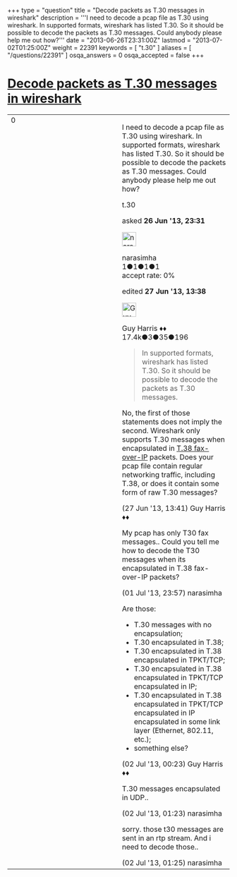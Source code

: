 +++
type = "question"
title = "Decode packets as T.30 messages in wireshark"
description = '''I need to decode a pcap file as T.30 using wireshark. In supported formats, wireshark has listed T.30. So it should be possible to decode the packets as T.30 messages. Could anybody please help me out how?'''
date = "2013-06-26T23:31:00Z"
lastmod = "2013-07-02T01:25:00Z"
weight = 22391
keywords = [ "t.30" ]
aliases = [ "/questions/22391" ]
osqa_answers = 0
osqa_accepted = false
+++

<div class="headNormal">

# [Decode packets as T.30 messages in wireshark](/questions/22391/decode-packets-as-t30-messages-in-wireshark)

</div>

<div id="main-body">

<div id="askform">

<table id="question-table" style="width:100%;"><colgroup><col style="width: 50%" /><col style="width: 50%" /></colgroup><tbody><tr class="odd"><td style="width: 30px; vertical-align: top"><div class="vote-buttons"><span id="post-22391-upvote" class="ajax-command post-vote up" rel="nofollow" title="I like this post (click again to cancel)"> </span><div id="post-22391-score" class="post-score" title="current number of votes">0</div><span id="post-22391-downvote" class="ajax-command post-vote down" rel="nofollow" title="I dont like this post (click again to cancel)"> </span> <span id="favorite-mark" class="ajax-command favorite-mark" rel="nofollow" title="mark/unmark this question as favorite (click again to cancel)"> </span><div id="favorite-count" class="favorite-count"></div></div></td><td><div id="item-right"><div class="question-body"><p>I need to decode a pcap file as T.30 using wireshark. In supported formats, wireshark has listed T.30. So it should be possible to decode the packets as T.30 messages. Could anybody please help me out how?</p></div><div id="question-tags" class="tags-container tags"><span class="post-tag tag-link-t.30" rel="tag" title="see questions tagged &#39;t.30&#39;">t.30</span></div><div id="question-controls" class="post-controls"></div><div class="post-update-info-container"><div class="post-update-info post-update-info-user"><p>asked <strong>26 Jun '13, 23:31</strong></p><img src="https://secure.gravatar.com/avatar/be4e0aac3f177de28a131ad0bedbaac9?s=32&amp;d=identicon&amp;r=g" class="gravatar" width="32" height="32" alt="narasimha&#39;s gravatar image" /><p><span>narasimha</span><br />
<span class="score" title="1 reputation points">1</span><span title="1 badges"><span class="badge1">●</span><span class="badgecount">1</span></span><span title="1 badges"><span class="silver">●</span><span class="badgecount">1</span></span><span title="1 badges"><span class="bronze">●</span><span class="badgecount">1</span></span><br />
<span class="accept_rate" title="Rate of the user&#39;s accepted answers">accept rate:</span> <span title="narasimha has no accepted answers">0%</span></p></div><div class="post-update-info post-update-info-edited"><p><span> edited <strong>27 Jun '13, 13:38</strong> </span></p><img src="https://secure.gravatar.com/avatar/f93de7000747ab5efb5acd3034b2ebd7?s=32&amp;d=identicon&amp;r=g" class="gravatar" width="32" height="32" alt="Guy%20Harris&#39;s gravatar image" /><p><span>Guy Harris ♦♦</span><br />
<span class="score" title="17443 reputation points"><span>17.4k</span></span><span title="3 badges"><span class="badge1">●</span><span class="badgecount">3</span></span><span title="35 badges"><span class="silver">●</span><span class="badgecount">35</span></span><span title="196 badges"><span class="bronze">●</span><span class="badgecount">196</span></span></p></div></div><div id="comments-container-22391" class="comments-container"><span id="22423"></span><div id="comment-22423" class="comment"><div id="post-22423-score" class="comment-score"></div><div class="comment-text"><blockquote><p>In supported formats, wireshark has listed T.30. So it should be possible to decode the packets as T.30 messages.</p></blockquote><p>No, the first of those statements does not imply the second. Wireshark only supports T.30 messages when encapsulated in <a href="http://en.wikipedia.org/wiki/T.38">T.38 fax-over-IP</a> packets. Does your pcap file contain regular networking traffic, including T.38, or does it contain some form of raw T.30 messages?</p></div><div id="comment-22423-info" class="comment-info"><span class="comment-age">(27 Jun '13, 13:41)</span> <span class="comment-user userinfo">Guy Harris ♦♦</span></div></div><span id="22539"></span><div id="comment-22539" class="comment"><div id="post-22539-score" class="comment-score"></div><div class="comment-text"><p>My pcap has only T30 fax messages.. Could you tell me how to decode the T30 messages when its encapsulated in T.38 fax-over-IP packets?</p></div><div id="comment-22539-info" class="comment-info"><span class="comment-age">(01 Jul '13, 23:57)</span> <span class="comment-user userinfo">narasimha</span></div></div><span id="22542"></span><div id="comment-22542" class="comment"><div id="post-22542-score" class="comment-score"></div><div class="comment-text"><p>Are those:</p><ul><li>T.30 messages with no encapsulation;</li><li>T.30 encapsulated in T.38;</li><li>T.30 encapsulated in T.38 encapsulated in TPKT/TCP;</li><li>T.30 encapsulated in T.38 encapsulated in TPKT/TCP encapsulated in IP;</li><li>T.30 encapsulated in T.38 encapsulated in TPKT/TCP encapsulated in IP encapsulated in some link layer (Ethernet, 802.11, etc.);</li><li>something else?</li></ul></div><div id="comment-22542-info" class="comment-info"><span class="comment-age">(02 Jul '13, 00:23)</span> <span class="comment-user userinfo">Guy Harris ♦♦</span></div></div><span id="22549"></span><div id="comment-22549" class="comment"><div id="post-22549-score" class="comment-score"></div><div class="comment-text"><p>T.30 messages encapsulated in UDP..</p></div><div id="comment-22549-info" class="comment-info"><span class="comment-age">(02 Jul '13, 01:23)</span> <span class="comment-user userinfo">narasimha</span></div></div><span id="22550"></span><div id="comment-22550" class="comment"><div id="post-22550-score" class="comment-score"></div><div class="comment-text"><p>sorry. those t30 messages are sent in an rtp stream. And i need to decode those..</p></div><div id="comment-22550-info" class="comment-info"><span class="comment-age">(02 Jul '13, 01:25)</span> <span class="comment-user userinfo">narasimha</span></div></div></div><div id="comment-tools-22391" class="comment-tools"></div><div class="clear"></div><div id="comment-22391-form-container" class="comment-form-container"></div><div class="clear"></div></div></td></tr></tbody></table>

</div>

</div>

